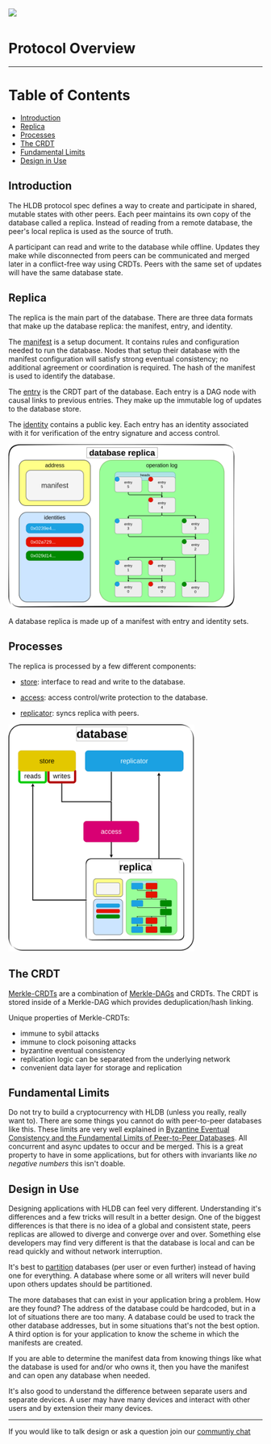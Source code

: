 # ![](https://img.shields.io/badge/status-wip-orange.svg?style=flat-square)

# Protocol Overview

-----

# Table of Contents

- [Introduction](#introduction)
- [Replica](#replica)
- [Processes](#processes)
- [The CRDT](#the-crdt)
- [Fundamental Limits](#fundamental-limits)
- [Design in Use](#design-in-use)

## Introduction

The HLDB protocol spec defines a way to create and participate in shared, mutable states with other peers.
Each peer maintains its own copy of the database called a replica.
Instead of reading from a remote database, the peer's local replica is used as the source of truth.

A participant can read and write to the database while offline.
Updates they make while disconnected from peers can be communicated and merged later in a conflict-free way using CRDTs.
Peers with the same set of updates will have the same database state.

## Replica

The replica is the main part of the database.
There are three data formats that make up the database replica: the manifest, entry, and identity.

The [manifest](./manifest) is a setup document.
It contains rules and configuration needed to run the database.
Nodes that setup their database with the manifest configuration will satisfy strong eventual consistency;
no additional agreement or coordination is required.
The hash of the manifest is used to identify the database.

The [entry](./entry) is the CRDT part of the database.
Each entry is a DAG node with causal links to previous entries.
They make up the immutable log of updates to the database store.

The [identity](./identity) contains a public key.
Each entry has an identity associated with it for verification of the entry signature and access control.

<img src="./.assets/replica_diagram.png" width="450" alt="A database replica is made up of a manifest, and sets of entry and identity." />

A database replica is made up of a manifest with entry and identity sets.

## Processes

The replica is processed by a few different components: 

 - [store](./store): interface to read and write to the database.

 - [access](./access): access control/write protection to the database.

 - [replicator](./replicator): syncs replica with peers.

<img src="./.assets/database_diagram.png" height="450"/>

## The CRDT

[Merkle-CRDTs](https://research.protocol.ai/publications/merkle-crdts-merkle-dags-meet-crdts/) are a combination of [Merkle-DAGs](https://docs.ipfs.tech/concepts/merkle-dag/) and CRDTs.
The CRDT is stored inside of a Merkle-DAG which provides deduplication/hash linking.

Unique properties of Merkle-CRDTs:
- immune to sybil attacks
- immune to clock poisoning attacks
- byzantine eventual consistency
- replication logic can be separated from the underlying network
- convenient data layer for storage and replication



## Fundamental Limits

Do not try to build a cryptocurrency with HLDB (unless you really, really want to).
There are some things you cannot do with peer-to-peer databases like this.
These limits are very well explained in [Byzantine Eventual Consistency and the Fundamental Limits of Peer-to-Peer Databases](https://martin.kleppmann.com/2021/10/07/consensusdays.html).
All concurrent and async updates to occur and be merged.
This is a great property to have in some applications, but for others with invariants like *no negative numbers* this isn't doable.

## Design in Use

Designing applications with HLDB can feel very different.
Understanding it's differences and a few tricks will result in a better design.
One of the biggest differences is that there is no idea of a global and consistent state, peers replicas are allowed to diverge and converge over and over.
Something else developers may find very different is that the database is local and can be read quickly and without network interruption.

It's best to [partition](https://en.wikipedia.org/wiki/Partition_(database)) databases (per user or even further) instead of having one for everything.
A database where some or all writers will never build upon others updates should be partitioned.

The more databases that can exist in your application bring a problem. How are they found?
The address of the database could be hardcoded, but in a lot of situations there are too many.
A database could be used to track the other database addresses, but in some situations that's not the best option.
A third option is for your application to know the scheme in which the manifests are created.

If you are able to determine the manifest data from knowing things like what the database is used for and/or who owns it,
then you have the manifest and can open any database when needed.

It's also good to understand the difference between separate users and separate devices. A user may have many devices and interact with other users and by extension their many devices.

----

If you would like to talk design or ask a question join our [communtiy chat](https://matrix.to/#/#opal:matrix.org)
